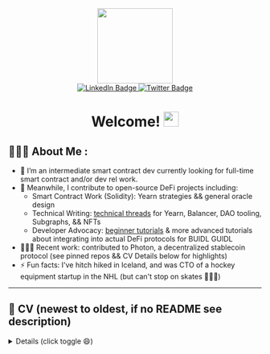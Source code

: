 <div id="header" align="center">
  <img src="https://media.giphy.com/media/mCRJDo24UvJMA/giphy.gif" width="150"/>

<div id="badges">
  <a href="https://www.linkedin.com/in/phamsteven/">
    <img src="https://img.shields.io/badge/LinkedIn-blue?style=for-the-badge&logo=linkedin&logoColor=white" alt="LinkedIn Badge"/>
  </a>
  <a href="https://twitter.com/steve0xp">
    <img src="https://img.shields.io/badge/Twitter-blue?style=for-the-badge&logo=twitter&logoColor=white" alt="Twitter Badge"/>
  </a>
</div>

<h1>
  Welcome!
  <img src="https://media.giphy.com/media/hvRJCLFzcasrR4ia7z/giphy.gif" width="30px"/>
</h1>
</div>

## 🙋🏻‍♂️ About Me :

- 🔭 I’m an intermediate smart contract dev currently looking for full-time smart contract and/or dev rel work. 
- 🌱 Meanwhile, I contribute to open-source DeFi projects including: 
   - Smart Contract Work (Solidity): Yearn strategies && general oracle design
   - Technical Writing: [technical threads](https://typefully.com/t/T3CNVzI) for Yearn, Balancer, DAO tooling, Subgraphs, && NFTs
   - Developer Advocacy: [beginner tutorials](https://github.com/scaffold-eth/scaffold-eth-challenges/tree/challenge-4-dex) & more advanced tutorials about integrating into actual DeFi protocols for BUIDL GUIDL
- 👨🏻‍💻 Recent work: contributed to Photon, a decentralized stablecoin protocol (see pinned repos && CV Details below for highlights) 
- ⚡ Fun facts: I've hitch hiked in Iceland, and was CTO of a hockey equipment startup in the NHL (but can't stop on skates 🤷🏻‍♂️)

---
## 📜 CV (newest to oldest, if no README see description)
<details markdown='1'><summary>  Details (click toggle 😄)
 </summary>
<!--- TODO: **Resume [here](<Insert link here to resume>).**
 -->
<!-- 
-->

1. **January 2023 - Present: Yearn Mellow-Gearbox_wETH Strategy** - in private repo currently

2. **January 2023 - Present: [Standardized Oracle System]()** - in private repo currently

3. **March 2022 - January 2023: Ekonomia Technologies core contributions to Photon Finance Protocol** - Smart Contract Development && Partnerships Integration (see [architecture schematic](https://drive.google.com/file/d/1cNvRpRHazSg40sw10evm_sVobBsfroec/view?usp=share_link) & [whitepaper](https://drive.google.com/file/d/1nWtAZnyW2famK8JDk3CNW-0Yzv_w3UFa/view?usp=share_link) here for reference. Highlighted PRs below showcase my past experience in conceptual design, implementation, reviewing, && testing for various contracts:

    - **[ModuleManager.sol](https://github.com/ekonomia-tech/protocol-alpha/pull/49)** :
      - The Module Manager acted as the intermediary between the Modules and the
Kernel.
    - **[*Genesis TWAP Oracle for stablecoin, governance token, and possibly other modules](https://github.com/ekonomia-tech/protocol-alpha/pull/44)** : 
      - Oracle exposed USD/PHO price using v1 Curve PHO/FraxBP Metapool TWAP Pair Oracle && USD PriceFeeds (USD/FRAX && USD/USDC). Initial design was an oracle aggregator w/ built in contingencies for a modular oracle system to be used throughout protocol. It was simplified to carry out an iterative design process.
    - **[PIDController.sol, Pool.sol, Share.sol inspired from Frax && wrote foundry tests mainly for PIDController.t.sol](https://github.com/ekonomia-tech/protocol-alpha/pull/11)** : 
      - Developed the initial conceptual designs of a PID Controller within stablecoin mechanism design for peg control similar to FRAX foundational tech. 
    - **[Liquity Subgraph for Reputation Scoring](https://github.com/ekonomia-tech/lending-subgraph-standard/pull/8)** : 
      - Created and deployed the first iteration of the liquity subgraph that follows the "Lending Subgraph Standard" schema. It was meant to be used for a potential reputation scoring system within early iterations of Photon protocol where lending and borrowing rates would differ based on on-chain reputation scores from accrued & ongoing on-chain activity.     
  4. **March 2022 - [Pak Subgraph](https://github.com/squirtleDevs/subgraphs)** : Implemented my first subgraph whilst thinking about perspective & use cases of end-user.

  _*TWAP implementation found not suitable for curve, so implemented other corrections. Spun out to now deeper understanding && research for a generic oracle setup for all protocols to use._
 </details>



